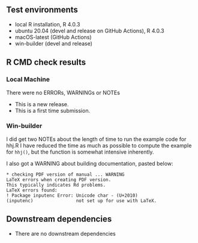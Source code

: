 ## Test environments
* local R installation, R 4.0.3
* ubuntu 20.04 (devel and release on GitHub Actions), R 4.0.3
* macOS-latest (GitHub Actions)
* win-builder (devel and release)


## R CMD check results


### Local Machine

There were no ERRORs, WARNINGs or NOTEs

* This is a new release.
* This is a first time submission.


### Win-builder

I did get two NOTEs about the length of time to run the example code for hhj.R
I have reduced the time as much as possible to compute the example for `hhj()`,
but the function is somewhat intensive inherently. 

I also got a WARNING about building documentation, pasted below:

```
* checking PDF version of manual ... WARNING
LaTeX errors when creating PDF version.
This typically indicates Rd problems.
LaTeX errors found:
! Package inputenc Error: Unicode char ‐ (U+2010)
(inputenc)                not set up for use with LaTeX.
```


## Downstream dependencies

* There are no downstream dependencies
